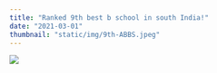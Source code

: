 ```yaml
---
title: "Ranked 9th best b school in south India!"
date: "2021-03-01"
thumbnail: "static/img/9th-ABBS.jpeg"
---
```


![](images/9th-ABBS-300x300.jpeg)
